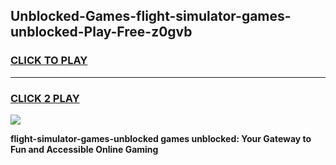 
## Unblocked-Games-flight-simulator-games-unblocked-Play-Free-z0gvb
<h3>
<a href="https://premium76.site?title=flight-simulator-games-unblocked&ref=18A1">CLICK TO PLAY</a></h3>
<hr>

<h3>
<a href="https://premium76.site?title=flight-simulator-games-unblocked&ref=18A1">CLICK 2 PLAY</a>
  
</h3>

<a href="https://premium76.site?title=flight-simulator-games-unblocked&ref=18A1"><img src="https://clearcache.store/games.png"></a>


**flight-simulator-games-unblocked games unblocked: Your Gateway to Fun and Accessible Online Gaming**

